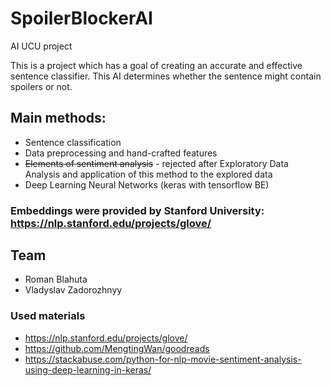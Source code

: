 # SpoilerBlockerAI
AI UCU project

This is a project which has a goal of creating an accurate and effective sentence classifier. This AI determines whether the sentence might contain spoilers or not.

## Main methods:
* Sentence classification
* Data preprocessing and hand-crafted features
* ~~Elements of sentiment analysis~~ - rejected after Exploratory Data Analysis and application of this method to the explored data
* Deep Learning Neural Networks (keras with tensorflow BE)

### Embeddings were provided by Stanford University: https://nlp.stanford.edu/projects/glove/

## Team
* Roman Blahuta
* Vladyslav Zadorozhnyy

### Used materials
* https://nlp.stanford.edu/projects/glove/
* https://github.com/MengtingWan/goodreads
* https://stackabuse.com/python-for-nlp-movie-sentiment-analysis-using-deep-learning-in-keras/
